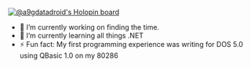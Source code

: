 <!--
**A9G-Data-Droid/A9G-Data-Droid** is a ✨ _special_ ✨ repository because its `README.md` (this file) appears on your GitHub profile.

Here are some ideas to get you started:

- 🔭 I’m currently working on ...
- 🌱 I’m currently learning ...
- 👯 I’m looking to collaborate on ...
- 🤔 I’m looking for help with ...
- 💬 Ask me about ...
- 📫 How to reach me: ...
- 😄 Pronouns: ...
- ⚡ Fun fact: ...
-->

[![@a9gdatadroid's Holopin board](https://holopin.io/api/user/board?user=a9gdatadroid)](https://holopin.io/@a9gdatadroid)



- 🔭 I’m currently working on finding the time.
- 🌱 I’m currently learning all things .NET
- ⚡ Fun fact: My first programming experience was writing for DOS 5.0 using QBasic 1.0 on my 80286
